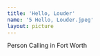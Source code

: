```yaml
---
title: 'Hello, Louder'
name: '5 Hello, Louder.jpeg'
layout: picture
---
```


Person Calling in Fort Worth

